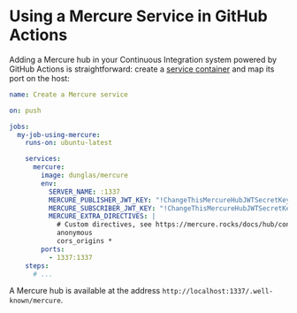 # Using a Mercure Service in GitHub Actions

Adding a Mercure hub in your Continuous Integration system powered by GitHub Actions is straightforward:
create a [service container](https://docs.github.com/en/free-pro-team@latest/actions/guides/about-service-containers) and map its port on the host:

```yaml
name: Create a Mercure service

on: push

jobs:
  my-job-using-mercure:
    runs-on: ubuntu-latest

    services:
      mercure:
        image: dunglas/mercure
        env:
          SERVER_NAME: :1337
          MERCURE_PUBLISHER_JWT_KEY: "!ChangeThisMercureHubJWTSecretKey!"
          MERCURE_SUBSCRIBER_JWT_KEY: "!ChangeThisMercureHubJWTSecretKey!"
          MERCURE_EXTRA_DIRECTIVES: |
            # Custom directives, see https://mercure.rocks/docs/hub/config
            anonymous
            cors_origins *
        ports:
          - 1337:1337
    steps:
      # ...
```

A Mercure hub is available at the address `http://localhost:1337/.well-known/mercure`.
